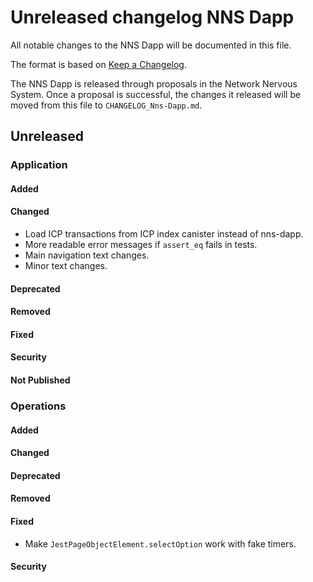 
# Unreleased changelog NNS Dapp

All notable changes to the NNS Dapp will be documented in this file.

The format is based on [Keep a Changelog](https://keepachangelog.com/en/1.0.0/).

The NNS Dapp is released through proposals in the Network Nervous System. Once a
proposal is successful, the changes it released will be moved from this file to
`CHANGELOG_Nns-Dapp.md`.

## Unreleased

### Application

#### Added

#### Changed

* Load ICP transactions from ICP index canister instead of nns-dapp.
* More readable error messages if `assert_eq` fails in tests.
* Main navigation text changes.
* Minor text changes.

#### Deprecated

#### Removed

#### Fixed

#### Security

#### Not Published

### Operations

#### Added

#### Changed

#### Deprecated

#### Removed

#### Fixed

* Make `JestPageObjectElement.selectOption` work with fake timers.

#### Security
